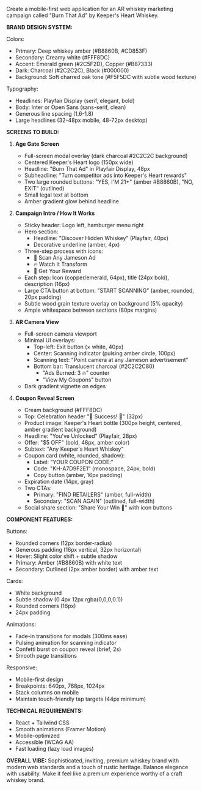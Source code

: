 Create a mobile-first web application for an AR whiskey marketing campaign called "Burn That Ad" by Keeper's Heart Whiskey.

**BRAND DESIGN SYSTEM:**

Colors:
- Primary: Deep whiskey amber (#B8860B, #CD853F)
- Secondary: Creamy white (#FFF8DC)
- Accent: Emerald green (#2C5F2D), Copper (#B87333)
- Dark: Charcoal (#2C2C2C), Black (#000000)
- Background: Soft charred oak tone (#F5F5DC with subtle wood texture)

Typography:
- Headlines: Playfair Display (serif, elegant, bold)
- Body: Inter or Open Sans (sans-serif, clean)
- Generous line spacing (1.6-1.8)
- Large headlines (32-48px mobile, 48-72px desktop)

**SCREENS TO BUILD:**

1. **Age Gate Screen**
   - Full-screen modal overlay (dark charcoal #2C2C2C background)
   - Centered Keeper's Heart logo (150px wide)
   - Headline: "Burn That Ad" in Playfair Display, 48px
   - Subheadline: "Turn competitor ads into Keeper's Heart rewards"
   - Two large rounded buttons: "YES, I'M 21+" (amber #B8860B), "NO, EXIT" (outlined)
   - Small legal text at bottom
   - Amber gradient glow behind headline

2. **Campaign Intro / How It Works**
   - Sticky header: Logo left, hamburger menu right
   - Hero section: 
     - Headline: "Discover Hidden Whiskey" (Playfair, 40px)
     - Decorative underline (amber, 4px)
   - Three-step process with icons:
     - 📸 Scan Any Jameson Ad
     - 🔥 Watch It Transform  
     - 🎁 Get Your Reward
   - Each step: Icon (copper/emerald, 64px), title (24px bold), description (16px)
   - Large CTA button at bottom: "START SCANNING" (amber, rounded, 20px padding)
   - Subtle wood grain texture overlay on background (5% opacity)
   - Ample whitespace between sections (80px margins)

3. **AR Camera View**
   - Full-screen camera viewport
   - Minimal UI overlays:
     - Top-left: Exit button (× white, 40px)
     - Center: Scanning indicator (pulsing amber circle, 100px)
     - Scanning text: "Point camera at any Jameson advertisement"
     - Bottom bar: Translucent charcoal (#2C2C2C80)
       - "Ads Burned: 3 🔥" counter
       - "View My Coupons" button
   - Dark gradient vignette on edges

4. **Coupon Reveal Screen**
   - Cream background (#FFF8DC)
   - Top: Celebration header "🎉 Success! 🎉" (32px)
   - Product image: Keeper's Heart bottle (300px height, centered, amber gradient background)
   - Headline: "You've Unlocked" (Playfair, 28px)
   - Offer: "$5 OFF" (bold, 48px, amber color)
   - Subtext: "Any Keeper's Heart Whiskey"
   - Coupon card (white, rounded, shadow):
     - Label: "YOUR COUPON CODE:"
     - Code: "KH-A7D9F2E1" (monospace, 24px, bold)
     - Copy button (amber, 16px padding)
   - Expiration date (14px, gray)
   - Two CTAs: 
     - Primary: "FIND RETAILERS" (amber, full-width)
     - Secondary: "SCAN AGAIN" (outlined, full-width)
   - Social share section: "Share Your Win 📱" with icon buttons

**COMPONENT FEATURES:**

Buttons:
- Rounded corners (12px border-radius)
- Generous padding (16px vertical, 32px horizontal)
- Hover: Slight color shift + subtle shadow
- Primary: Amber (#B8860B) with white text
- Secondary: Outlined (2px amber border) with amber text

Cards:
- White background
- Subtle shadow (0 4px 12px rgba(0,0,0,0.1))
- Rounded corners (16px)
- 24px padding

Animations:
- Fade-in transitions for modals (300ms ease)
- Pulsing animation for scanning indicator
- Confetti burst on coupon reveal (brief, 2s)
- Smooth page transitions

Responsive:
- Mobile-first design
- Breakpoints: 640px, 768px, 1024px
- Stack columns on mobile
- Maintain touch-friendly tap targets (44px minimum)

**TECHNICAL REQUIREMENTS:**
- React + Tailwind CSS
- Smooth animations (Framer Motion)
- Mobile-optimized
- Accessible (WCAG AA)
- Fast loading (lazy load images)

**OVERALL VIBE:**
Sophisticated, inviting, premium whiskey brand with modern web standards and a touch of rustic heritage. Balance elegance with usability. Make it feel like a premium experience worthy of a craft whiskey brand.